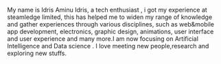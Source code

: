 My name is Idris Aminu Idris, a tech enthusiast , i got my experience at steamledge limited,
this has helped me to widen my range of knowledge and gather experiences through various disciplines, 
such as web&mobile app development, electronics, graphic design, animations, user interface and user
experience and many more.I am now focusing on Artificial Intelligence and Data science . 
I love meeting new people,research and exploring new stuffs.
